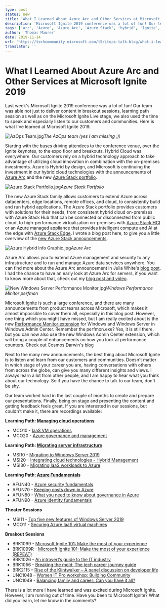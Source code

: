 ```yaml
---
type: post
status: new
title: 'What I Learned About Azure Arc and Other Services at Microsoft Ignite 2019'
description: 'Microsoft Ignite 2019 conference was a lot of fun! Our team was able not just to deliver content in breakout sessions, learning path session as well as on the Microsoft Ignite Live stage, we also used the time to speak and especially listen to our customers and communities. Here is what Thomas learned at Microsoft Ignite 2019 about Azure Hybrid Cloud with Azure Arc, Azure Stack and much more!'
tags: ['arc', 'Azure', 'Azure Arc', 'Azure Stack', 'hybrid', 'Ignite', 'Microsoft Ignite', 'Microsoft Ignite 2019', 'stack', 'Thomas Maurer', 'Windows', 'Windows Server']
author: 'Thomas Maurer'
date: 2019-11-14
url: 'https://techcommunity.microsoft.com/t5/itops-talk-blog/what-i-learned-about-azure-arc-and-other-services-at-microsoft/ba-p/1005582?WT.mc_id=twitter-social-thmaure'
translator: ''
---
```


# What I Learned About Azure Arc and Other Services at Microsoft Ignite 2019

<ContentMeta />

Last week's Microsoft Ignite 2019 conference was a lot of fun! Our team was able not just to deliver content in breakout sessions, learning path session as well as on the Microsoft Ignite Live stage, we also used the time to speak and especially listen to our customers and communities. Here is what I've learned at Microsoft Ignite 2019. 

![AzOps Team.jpg](https://gxcuf89792.i.lithium.com/t5/image/serverpage/image-id/156851i51F9E6302036E126/image-size/large?v=1.0&px=999)*The AzOps team (yes I am missing ;))*

 

 

Starting with the buses driving attendees to the conference venue, over the Ignite keynotes, to the expo floor and breakouts, Hybrid Cloud was everywhere. Our customers rely on a hybrid technology approach to take advantage of utilizing cloud innovation in combination with the on-premises investments. Azure is Hybrid by design, and Microsoft is continuing the investment in our hybrid cloud technologies with the announcements of [Azure Arc](https://azure.microsoft.com/services/azure-arc?WT.mc_id=itopstalk-blog-thmaure) and the new [Azure Stack portfolio](https://azure.microsoft.com/en-us/overview/azure-stack?WT.mc_id=itopstalk-blog-thmaure).

 

 

![Azure Stack Portfolio.jpg](https://gxcuf89792.i.lithium.com/t5/image/serverpage/image-id/156870i482768A0A72EEEA3/image-size/large?v=1.0&px=999)*Azure Stack Portfolio*

 

 

The new Azure Stack family allows customers to extend Azure across datacenters, edge locations, remote offices, and cloud, to consistently build and run hybrid applications. The Azure Stack portfolio provides customers with solutions for their needs, from consistent hybrid cloud on-premises with Azure Stack Hub that can be connected or disconnected from public cloud, to high-performance virtualization on-premises with [Azure Stack HCI](https://azure.microsoft.com/en-us/overview/azure-stack/hci?WT.mc_id=itopstalk-blog-thmaure) or an Azure managed appliance that provides intelligent compute and AI at the edge with [Azure Stack Edge](https://azure.microsoft.com/en-us/services/databox/edge?WT.mc_id=itopstalk-blog-thmaure). I wrote a blog post here, to give you a little overview of the [new Azure Stack announcements](https://www.thomasmaurer.ch/2019/11/an-overview-at-the-new-azure-stack-portfolio/).

 

 

![Azure Hybrid Info Graphic.jpg](https://gxcuf89792.i.lithium.com/t5/image/serverpage/image-id/156871iAAB9DF17DA3C9A82/image-size/large?v=1.0&px=999)*Azure Arc*

 

 

Azure Arc allows you to extend Azure management and security to any infrastructure and to run and manage Azure data services anywhere. You can find more about the Azure Arc announcement in Julia White's [blog post](https://azure.microsoft.com/en-us/blog/azure-services-now-run-anywhere-with-new-hybrid-capabilities-announcing-azure-arc/?WT.mc_id=itopstalk-blog-thmaure). I had the chance to have an early look at Azure Arc for servers, if you want to know more about that, check out my [blog post and video](https://www.thomasmaurer.ch/2019/11/cloud-native-azure-management-for-hybrid-environments-with-azure-arc/).

 

 

 

![New Windows Server Performance Monitor.jpg](https://gxcuf89792.i.lithium.com/t5/image/serverpage/image-id/156872iB8AF496B6B75E5F2/image-size/large?v=1.0&px=999)*Windows Performance Minitor perfmon*

 

 

Microsoft Ignite is such a large conference, and there are many announcements from product teams across Microsoft, which makes it almost impossible to cover them all, especially in this blog post. However, one thing which you might have missed, but I am really excited about is the new [Performance Monitor extension](https://www.thomasmaurer.ch/2019/11/new-performance-monitor-for-windows-server/) for Windows and Windows Server in Windows Admin Center. Remember the perfmon.exe? Yes, it is still there, but you can now also use the new Windows Admin Center extension, which will bring a couple of enhancements on how you look at performance counters. Check out Cosmos Darwin's [blog](https://techcommunity.microsoft.com/t5/Windows-Admin-Center-Blog/Introducing-the-new-Performance-Monitor-for-Windows/ba-p/957991?WT.mc_id=itopstalk-blog-thmaure) 

 

 

Next to the many new announcements, the best thing about Microsoft Ignite is to listen and learn from our customers and communities. Doesn't matter in which stage of your career you are, having conversations with others from across the globe, can give you many different insights and views. I always learn a lot from other people, and I am happy to hear what you think about our technology. So if you have the chance to talk to our team, don't be shy.

 

 

Our team worked hard in the last couple of months to create and prepare our presentations. Finally, being on stage and presenting the content and getting feedback feels great. If you are interested in our sessions, but couldn't make it, there are recordings available:

 

**Learning Path: [Managing cloud operations](https://myignite.techcommunity.microsoft.com/learning-paths/83212?WT.mc_id=itopstalk-blog-thmaure)**

 

- MCO10 - [IaaS VM operations](https://myignite.techcommunity.microsoft.com/sessions/82994?WT.mc_id=itopstalk-blog-thmaure) 
- MCO20 - [Azure governance and management](https://myignite.techcommunity.microsoft.com/sessions/82995?WT.mc_id=itopstalk-blog-thmaure) 

 

**Learning Path: [Migrating server infrastructure](https://myignite.techcommunity.microsoft.com/learning-paths/87290?WT.mc_id=itopstalk-blog-thmaure)**

 

- MSI10 - [Migrating to Windows Server 2019](https://myignite.techcommunity.microsoft.com/sessions/82966?WT.mc_id=itopstalk-blog-thmaure)
- MSI20 - [Integrating cloud technologies - Hybrid Management](https://myignite.techcommunity.microsoft.com/sessions/82975?WT.mc_id=itopstalk-blog-thmaure)
- MSI30 - [Migrating IaaS workloads to Azure](https://myignite.techcommunity.microsoft.com/sessions/82978?WT.mc_id=itopstalk-blog-thmaure)

 

**Learning Path: [Azure Fundamentals](https://myignite.techcommunity.microsoft.com/learning-paths/83208?WT.mc_id=itopstalk-blog-thmaure)**

 

- AFUN40 - [Azure security fundamentals](https://myignite.techcommunity.microsoft.com/sessions/83204?WT.mc_id=itopstalk-blog-thmaure)
- AFUN70 - [Keeping costs down in Azure](https://myignite.techcommunity.microsoft.com/sessions/83215?WT.mc_id=itopstalk-blog-thmaure)
- AFUN80 - [What you need to know about governance in Azure](https://myignite.techcommunity.microsoft.com/sessions/83216?WT.mc_id=itopstalk-blog-thmaure)
- AFUN90 - [Azure identity fundamentals](https://myignite.techcommunity.microsoft.com/sessions/83217?WT.mc_id=itopstalk-blog-thmaure)

 

**Theater Sessions**

 

- MSI11 - [Top five new features of Windows Server 2019](https://myignite.techcommunity.microsoft.com/sessions/83222?WT.mc_id=itopstalk-blog-thmaure)
- MCO11 - [Securing Azure IaaS virtual machines](https://myignite.techcommunity.microsoft.com/sessions/83221?WT.mc_id=itopstalk-blog-thmaure)

 

**Breakout Sessions**

 

- BRK1099 - [Microsoft Ignite 101: Make the most of your experience](https://myignite.techcommunity.microsoft.com/sessions/85240?WT.mc_id=itopstalk-blog-thmaure)
- BRK1099R - [Microsoft Ignite 101: Make the most of your experience (REPEAT)](https://myignite.techcommunity.microsoft.com/sessions/85239?WT.mc_id=itopstalk-blog-thmaure)
- BRK1026 - [An introvert’s guide to the IT industry](https://myignite.techcommunity.microsoft.com/sessions/81710?WT.mc_id=itopstalk-blog-thmaure)
- BRK1056 - [Breaking the mold: The tech career journey guide](https://myignite.techcommunity.microsoft.com/sessions/83489?WT.mc_id=itopstalk-blog-thmaure)
- BRK2115 – [Rise of the Klintwalker – A panel discussion on developer life](https://myignite.techcommunity.microsoft.com/sessions/80304?WT.mc_id=itopstalk-blog-thmaure)
- UNC1048 – [Women IT Pro workshop: Building Community](https://myignite.techcommunity.microsoft.com/sessions/83768?WT.mc_id=itopstalk-blog-thmaure)
- UNC1049 - [Balancing family and career: Can you have it all?](http:/?WT.mc_id=itopstalk-blog-thmaure)

 

There is a lot more I have learned and was excited during Microsoft Ignite. However, I am running out of time. Have you been to Microsoft Ignite? What did you learn, let me know in the comments?